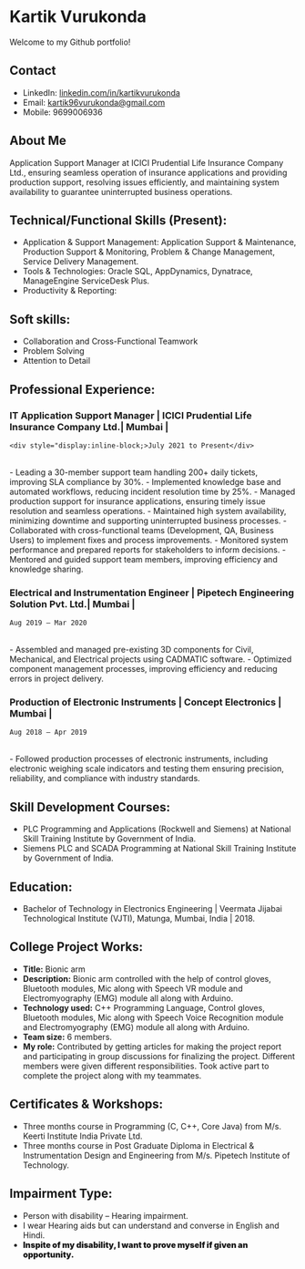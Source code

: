 # Kartik Vurukonda

Welcome to my Github portfolio! 

## Contact
- LinkedIn: [linkedin.com/in/kartikvurukonda](https://www.linkedin.com/in/kartik-vurukonda-353960102)
- Email: kartik96vurukonda@gmail.com
- Mobile: 9699006936

## About Me
Application Support Manager at ICICI Prudential Life Insurance Company Ltd., ensuring seamless operation of insurance applications and providing production support, resolving issues efficiently, and maintaining system availability to guarantee uninterrupted business operations.

## Technical/Functional Skills (Present):
- Application & Support Management:  Application Support & Maintenance, Production Support & Monitoring, Problem & Change Management, Service Delivery Management.
- Tools & Technologies: Oracle SQL, AppDynamics, Dynatrace, ManageEngine ServiceDesk Plus.
- Productivity & Reporting:

## Soft skills: 
- Collaboration and Cross-Functional Teamwork
- Problem Solving
- Attention to Detail

## Professional Experience:
### IT Application Support Manager | ICICI Prudential Life Insurance Company Ltd.| Mumbai |                
    <div style="display:inline-block;>July 2021 to Present</div>
<br>
- Leading a 30-member support team handling 200+ daily tickets, improving SLA compliance by 30%.
- Implemented knowledge base and automated workflows, reducing incident resolution time by 25%.
- Managed production support for insurance applications, ensuring timely issue resolution and seamless operations.
- Maintained high system availability, minimizing downtime and supporting uninterrupted business processes.
- Collaborated with cross-functional teams (Development, QA, Business Users) to implement fixes and process improvements.
- Monitored system performance and prepared reports for stakeholders to inform decisions.
- Mentored and guided support team members, improving efficiency and knowledge sharing.

### Electrical and Instrumentation Engineer | Pipetech Engineering Solution Pvt. Ltd.| Mumbai |         
    Aug 2019 – Mar 2020
<br>
- Assembled and managed pre-existing 3D components for Civil, Mechanical, and Electrical projects using CADMATIC software.
- Optimized component management processes, improving efficiency and reducing errors in project delivery.

### Production of Electronic Instruments | Concept Electronics | Mumbai |                                                  
    Aug 2018 – Apr 2019
<br>
- Followed production processes of electronic instruments, including electronic weighing scale indicators and testing them ensuring precision, reliability, and    compliance with industry standards.

## Skill Development Courses:
- PLC Programming and Applications (Rockwell and Siemens) at National Skill Training Institute by Government of India.
- Siemens PLC and SCADA Programming at National Skill Training Institute by Government of India.

## Education:
- Bachelor of Technology in Electronics Engineering | Veermata Jijabai Technological Institute (VJTI), Matunga, Mumbai, India | 2018.

## College Project Works:
- **Title:** Bionic arm
- **Description:** Bionic arm controlled with the help of control gloves, Bluetooth modules, Mic along with Speech VR module and Electromyography (EMG) module     all along with Arduino.
- **Technology used:** C++ Programming Language, Control gloves, Bluetooth modules, Mic along with Speech Voice Recognition module and Electromyography (EMG)      module all along with Arduino.
- **Team size:** 6 members.
- **My role:** Contributed by getting articles for making the project report and participating in group discussions for finalizing the project. Different          members were given different responsibilities. Took active part to complete the project along with my teammates.

## Certificates & Workshops:
- Three months course in Programming (C, C++, Core Java) from M/s. Keerti Institute India Private Ltd.
- Three months course in Post Graduate Diploma in Electrical & Instrumentation Design and Engineering from M/s. Pipetech Institute of Technology.

## Impairment Type:
- Person with disability – Hearing impairment.
- I wear Hearing aids but can understand and converse in English and Hindi.
- <span style="font-weight: 900;">Inspite of my disability, I want to prove myself if given an opportunity.</span>
